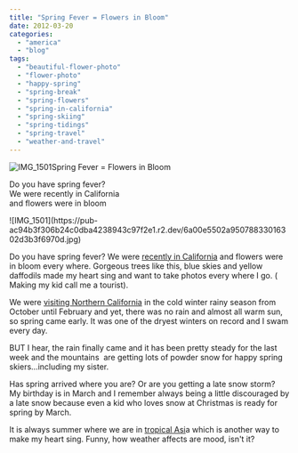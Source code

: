 ```yaml
---
title: "Spring Fever = Flowers in Bloom"
date: 2012-03-20
categories: 
  - "america"
  - "blog"
tags: 
  - "beautiful-flower-photo"
  - "flower-photo"
  - "happy-spring"
  - "spring-break"
  - "spring-flowers"
  - "spring-in-california"
  - "spring-skiing"
  - "spring-tidings"
  - "spring-travel"
  - "weather-and-travel"
---
```


![IMG_1501](https://pub-ac94b3f306b24c0dba4238943c97f2e1.r2.dev/6a00e5502a95078833016763c8802e970b.jpg)Spring Fever = Flowers in Bloom

Do you have spring fever?  
We were recently in California  
and flowers were in bloom

<!--more--> ![IMG_1501](https://pub-ac94b3f306b24c0dba4238943c97f2e1.r2.dev/6a00e5502a95078833016302d3b3f6970d.jpg)  
  
Do you have spring fever? We were [recently in California](http://soultravelers3new.local/2012/01/california-beach-new-years-day.html "travel to California") and flowers were in bloom every where. Gorgeous trees like this, blue skies and yellow daffodils made my heart sing and want to take photos every where I go. ( Making my kid call me a tourist).  
  
We were [visiting Northern California](http://soultravelers3new.local/2012/02/beautiful-capitola-californias-oldest-beach.html "visiting northern California") in the cold winter rainy season from October until February and yet, there was no rain and almost all warm sun, so spring came early. It was one of the dryest winters on record and I swam every day.  
  
BUT I hear, the rain finally came and it has been pretty steady for the last week and the mountains  are getting lots of powder snow for happy spring skiers...including my sister.  
  
Has spring arrived where you are? Or are you getting a late snow storm?  My birthday is in March and I remember always being a little discouraged by a late snow because even a kid who loves snow at Christmas is ready for spring by March.  
  
It is always summer where we are in [tropical Asi](http://soultravelers3new.local/2012/03/finding-a-vacation-rental-apartment-in-penang-2.html "tropical asia")a which is another way to make my heart sing. Funny, how weather affects are mood, isn't it?
